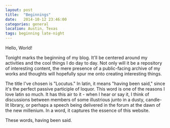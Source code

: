 ```yaml
---
layout: post
title:  "Beginnings"
date:   2014-10-12 23:46:00
categories: general
location: Austin, Texas
tags: beginning late-night
---
```


Hello, World!

Tonight marks the beginning of my blog. It'll be centered around my activities and the cool things I do day to day. Not only will it be a repository of interesting content, the mere presence of a public-facing archive of my works and thoughts will hopefully spur me onto creating interesting things. 

The title I've chosen is "Locutus." In latin, it means "having been said," since it's the perfect passive participle of loquor. This word is one of the reasons I love latin so much. It has this air to it - when I hear or say it, I think of discussions between members of some illustrious junto in a dusty, candle-lit library, or perhaps a speech being delivered in the forum at the dawn of the new millenium. In a word, it captures the essence of this website.

These words, having been said.